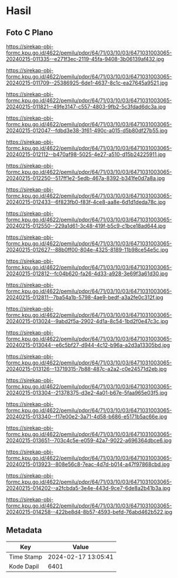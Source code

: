 # Hasil

## Foto C Plano

https://sirekap-obj-formc.kpu.go.id/4622/pemilu/pdpr/64/71/03/10/03/6471031003065-20240215-011335--e271f3ec-2119-45fa-9408-3b06139af432.jpg

https://sirekap-obj-formc.kpu.go.id/4622/pemilu/pdpr/64/71/03/10/03/6471031003065-20240215-011709--25386925-6de1-4637-8c1c-ea27645a9521.jpg

https://sirekap-obj-formc.kpu.go.id/4622/pemilu/pdpr/64/71/03/10/03/6471031003065-20240215-011821--49fe3147-c557-4803-9fb2-5c3fdad6dc3a.jpg

https://sirekap-obj-formc.kpu.go.id/4622/pemilu/pdpr/64/71/03/10/03/6471031003065-20240215-012047--fdbd3e38-3f61-490c-a015-d5b80df27b55.jpg

https://sirekap-obj-formc.kpu.go.id/4622/pemilu/pdpr/64/71/03/10/03/6471031003065-20240215-012112--b470af98-5025-4e27-a510-d15b24225911.jpg

https://sirekap-obj-formc.kpu.go.id/4622/pemilu/pdpr/64/71/03/10/03/6471031003065-20240215-012250--517ff1e2-5edb-467a-8392-b341fe0d7a8a.jpg

https://sirekap-obj-formc.kpu.go.id/4622/pemilu/pdpr/64/71/03/10/03/6471031003065-20240215-012433--6f823fb0-f83f-4ce8-aa8e-6d1d1deda78c.jpg

https://sirekap-obj-formc.kpu.go.id/4622/pemilu/pdpr/64/71/03/10/03/6471031003065-20240215-012550--229a1d61-3c48-419f-b5c9-c1bce18ad644.jpg

https://sirekap-obj-formc.kpu.go.id/4622/pemilu/pdpr/64/71/03/10/03/6471031003065-20240215-012627--88b0ff00-804e-4325-8189-11b98ce54e5c.jpg

https://sirekap-obj-formc.kpu.go.id/4622/pemilu/pdpr/64/71/03/10/03/6471031003065-20240215-012812--fc04b620-fa26-4d33-a928-3e69f3a61d30.jpg

https://sirekap-obj-formc.kpu.go.id/4622/pemilu/pdpr/64/71/03/10/03/6471031003065-20240215-012811--7ba54a1b-5798-4ae9-bedf-a3a2fe0c312f.jpg

https://sirekap-obj-formc.kpu.go.id/4622/pemilu/pdpr/64/71/03/10/03/6471031003065-20240215-013024--9abd2f5a-2902-4d1a-8c54-1bd2f0e47c3c.jpg

https://sirekap-obj-formc.kpu.go.id/4622/pemilu/pdpr/64/71/03/10/03/6471031003065-20240215-013044--e6c5bf27-d944-4c12-b96a-a2d3a13305bd.jpg

https://sirekap-obj-formc.kpu.go.id/4622/pemilu/pdpr/64/71/03/10/03/6471031003065-20240215-013126--13719315-7b88-487c-a2a2-c0e24571d2eb.jpg

https://sirekap-obj-formc.kpu.go.id/4622/pemilu/pdpr/64/71/03/10/03/6471031003065-20240215-013304--21378375-d3e2-4a01-b67e-5faa965e03f5.jpg

https://sirekap-obj-formc.kpu.go.id/4622/pemilu/pdpr/64/71/03/10/03/6471031003065-20240215-013340--f17e00e2-3a71-4d58-b686-e5171b5ac66e.jpg

https://sirekap-obj-formc.kpu.go.id/4622/pemilu/pdpr/64/71/03/10/03/6471031003065-20240215-013651--703c4c5e-e059-42a7-9022-a696364dbce6.jpg

https://sirekap-obj-formc.kpu.go.id/4622/pemilu/pdpr/64/71/03/10/03/6471031003065-20240215-013923--808e56c8-7eac-4d7d-b014-a47f97868cbd.jpg

https://sirekap-obj-formc.kpu.go.id/4622/pemilu/pdpr/64/71/03/10/03/6471031003065-20240215-014202--a2fcbda5-3e4e-443d-9ce7-6de8a2b41b3a.jpg

https://sirekap-obj-formc.kpu.go.id/4622/pemilu/pdpr/64/71/03/10/03/6471031003065-20240215-014258--422be8d4-8b57-4593-befd-76abd462b522.jpg


## Metadata

| Key        | Value               |
| ---------- | ------------------- |
| Time Stamp | 2024-02-17 13:05:41 |
| Kode Dapil | 6401                |




